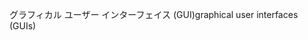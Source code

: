 <span data-ttu-id="9ee91-101">グラフィカル ユーザー インターフェイス (GUI)</span><span class="sxs-lookup"><span data-stu-id="9ee91-101">graphical user interfaces (GUIs)</span></span>